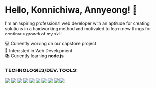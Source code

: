 # Hello, Konnichiwa, Annyeong! 👋
I'm an aspiring professional web developer with an aptitude for creating solutions in a hardworking method and motivated to learn new things for continous growth of my skill.



💻 Currently working on our capstone project
<br> 👀 Interested in Web Development
<br> 📚 Currently learning __node.js__
<br>

### __TECHNOLOGIES/DEV. TOOLS:__ <br>
<a href="https://skillicons.dev"> </a>
<p>
<img src="https://skillicons.dev/icons?i=html" />
<img src="https://skillicons.dev/icons?i=css" />
<img src="https://skillicons.dev/icons?i=js" />
<img src="https://skillicons.dev/icons?i=python" />
<img src="https://skillicons.dev/icons?i=php" />
<img src="https://skillicons.dev/icons?i=mysql" />
<img src="https://skillicons.dev/icons?i=bootstrap" />
<img src="https://skillicons.dev/icons?i=VSCode" />
<img src="https://skillicons.dev/icons?i=XAMPP" />
<img src="https://skillicons.dev/icons?i=Canva" />
</p>
<br>

<!-- ![alt text](https://cdn.myanimelist.net/s/common/uploaded_files/1539652479-c3125b79f8d130a36f763f0af99b077e.jpeg) -->
